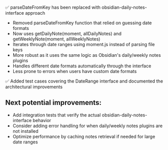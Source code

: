 ✅ parseDateFromKey has been replaced with obsidian-daily-notes-interface approach
  - Removed parseDateFromKey function that relied on guessing date formats
  - Now uses getDailyNote(moment, allDailyNotes) and getWeeklyNote(moment, allWeeklyNotes)
  - Iterates through date ranges using moment.js instead of parsing file keys
  - More robust as it uses the same logic as Obsidian's daily/weekly notes plugins
  - Handles different date formats automatically through the interface
  - Less prone to errors when users have custom date formats

✅ Added test cases covering the DateRange interface and documented the architectural improvements

## Next potential improvements:
- Add integration tests that verify the actual obsidian-daily-notes-interface behavior
- Consider adding error handling for when daily/weekly notes plugins are not installed
- Optimize performance by caching notes retrieval if needed for large date ranges